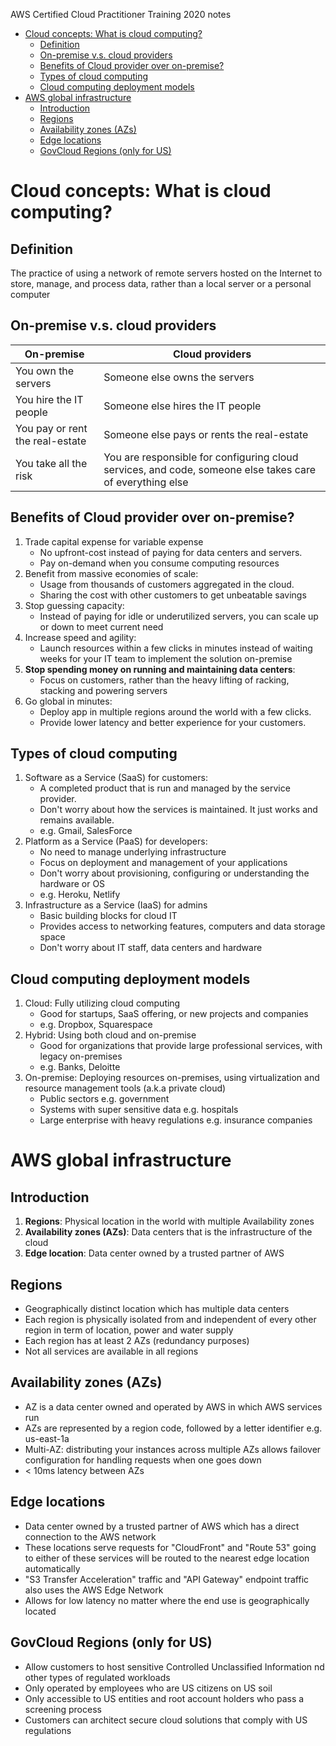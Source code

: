 AWS Certified Cloud Practitioner Training 2020 notes

- [Cloud concepts: What is cloud computing?](#cloud-concepts-what-is-cloud-computing)
  - [Definition](#definition)
  - [On-premise v.s. cloud providers](#on-premise-vs-cloud-providers)
  - [Benefits of Cloud provider over on-premise?](#benefits-of-cloud-provider-over-on-premise)
  - [Types of cloud computing](#types-of-cloud-computing)
  - [Cloud computing deployment models](#cloud-computing-deployment-models)
- [AWS global infrastructure](#aws-global-infrastructure)
  - [Introduction](#introduction)
  - [Regions](#regions)
  - [Availability zones (AZs)](#availability-zones-azs)
  - [Edge locations](#edge-locations)
  - [GovCloud Regions (only for US)](#govcloud-regions-only-for-us)

# Cloud concepts: What is cloud computing?

## Definition

The practice of using a network of remote servers hosted on the Internet to store, manage, and process data, rather than a local server or a personal computer

## On-premise v.s. cloud providers

| On-premise  | Cloud providers  |
|---|---|
| You own the servers   | Someone else owns the servers   |
| You hire the IT people   |  Someone else hires the IT people  |
| You pay or rent the real-estate  | Someone else pays or rents the real-estate  |
| You take all the risk  | You are responsible for configuring cloud services, and code, someone else takes care of everything else  |

## Benefits of Cloud provider over on-premise?

1. Trade capital expense for variable expense
   - No upfront-cost instead of paying for data centers and servers.
   - Pay on-demand when you consume computing resources
2. Benefit from massive economies of scale:
   - Usage from thousands of customers aggregated in the cloud.
   - Sharing the cost with other customers to get unbeatable savings
3. Stop guessing capacity:
   - Instead of paying for idle or underutilized servers, you can scale up or down to meet current need
4. Increase speed and agility:
   - Launch resources within a few clicks in minutes instead of waiting weeks for your IT team to implement the solution on-premise
5. **Stop spending money on running and maintaining data centers**:
    - Focus on customers, rather than the heavy lifting of racking, stacking and powering servers
6. Go global in minutes:
   - Deploy app in multiple regions around the world with a few clicks.
   - Provide lower latency and better experience for your customers.

## Types of cloud computing

1. Software as a Service (SaaS) for customers:
   - A completed product that is run and managed by the service provider.
   - Don't worry about how the services is maintained. It just works and remains available.
   - e.g. Gmail, SalesForce
2. Platform as a Service (PaaS) for developers:
   - No need to manage underlying infrastructure
   - Focus on deployment and management of your applications
   - Don't worry about provisioning, configuring or understanding the hardware or OS
   - e.g. Heroku, Netlify
3. Infrastructure as a Service (IaaS) for admins
   - Basic building blocks for cloud IT
   - Provides access to networking features, computers and data storage space
   - Don't worry about IT staff, data centers and hardware

## Cloud computing deployment models

1. Cloud: Fully utilizing cloud computing
   - Good for startups, SaaS offering, or new projects and companies
   - e.g. Dropbox, Squarespace
2. Hybrid: Using both cloud and on-premise
   - Good for organizations that provide large professional services, with legacy on-premises
   - e.g. Banks, Deloitte
3. On-premise: Deploying resources on-premises, using virtualization and resource management tools (a.k.a private cloud)
   - Public sectors e.g. government
   - Systems with super sensitive data e.g. hospitals
   - Large enterprise with heavy regulations e.g. insurance companies

# AWS global infrastructure

## Introduction

1. **Regions**: Physical location in the world with multiple Availability zones
2. **Availability zones (AZs)**: Data centers that is the infrastructure of the cloud
3. **Edge location**: Data center owned by a trusted partner of AWS

## Regions

- Geographically distinct location which has multiple data centers
- Each region is physically isolated from and independent of every other region in term of location, power and water supply
- Each region has at least 2 AZs (redundancy purposes)
- Not all services are available in all regions

## Availability zones (AZs)

- AZ is a data center owned and operated by AWS in which AWS services run
- AZs are represented by a region code, followed by a letter identifier e.g. us-east-1a
- Multi-AZ: distributing your instances across multiple AZs allows failover configuration for handling requests when one goes down
- < 10ms latency between AZs

## Edge locations

- Data center owned by a trusted partner of AWS which has a direct connection to the AWS network
- These locations serve requests for "CloudFront" and "Route 53" going to either of these services will be routed to the nearest edge location automatically
- "S3 Transfer Acceleration" traffic and "API Gateway" endpoint traffic also uses the AWS Edge Network
- Allows for low latency no matter where the end use is geographically located

## GovCloud Regions (only for US)

- Allow customers to host sensitive Controlled Unclassified Information nd other types of regulated workloads
- Only operated by employees who are US citizens on US soil
- Only accessible to US entities and root account holders who pass a screening process
- Customers can architect secure cloud solutions that comply with US regulations

